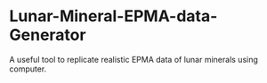 # Lunar-Mineral-EPMA-data-Generator
A useful tool to replicate realistic EPMA data of lunar minerals using computer.
